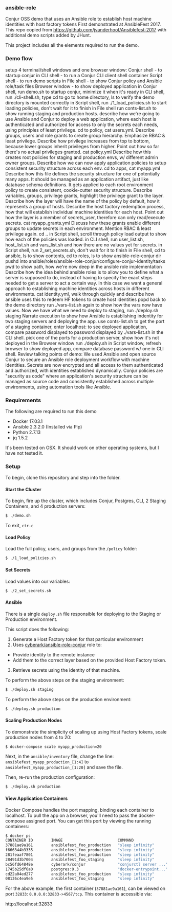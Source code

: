 ### ansible-role

Conjur OSS demo that uses an Ansible role to establish host machine identities with host factory tokens First demonstrated at AnsibleFest 2017. This repo copied from https://github.com/jvanderhoof/Ansiblefest-2017 with additional demo scripts added by JHunt.

This project includes all the elements required to run the demo.

### Demo flow

setup 4 terminal/shell windows and one browser window:
Conjur shell - to startup conjur in
CLI shell - to run a Conjur CLI client shell container
Script shell - to run demo scripts in
File shell - to show Conjur policy and Ansible role/task files
Browser window - to show deployed application
in Conjur shell, run demo.sh to startup conjur, minimize it when it's ready
in CLI shell, run ./cli-shell.sh, type cd to go to home directory, ls to verify the demo directory is mounted correctly
in Script shell, run ./1_load_policies.sh to start loading policies, don't wait for it to finish
in File shell
run conts-list.sh to show running staging and production hosts.
describe how we're going to use Ansible and Conjur to deploy a web application, where each host is authenticated and authorized for access to only the secrets each needs, using principles of least privilege.
cd to policy, cat users.yml.
Describe groups, users and role grants to create group hierarchy.
Emphasize RBAC & least privilege.
Describe how privilege increases from top to bottom, because lower groups inherit privileges from higher.
Point out how so far there's no actual privileges granted.
cat policy.yml
Describe how this creates root policies for staging and production envs, w/ different admin owner groups.
Describe how we can now apply application policies to setup consistent security structure across each env.
cd to apps, cat myapp.yml
Describe how this file defines the security structure for one of potentially many apps.
It should be managed as an application artifact, just like database schema definitions.
It gets applied to each root environment policy to create consistent, cookie-cutter security structure.
Describe variables, groups, privilege grants, highlight the privilege grant to the layer.
Describe how the layer will have the name of the policy by default, how it represents a group of hosts.
Describe the host factory redemption process, how that will establish individual machine identities for each host.
Point out how the layer is a member of secrets_user, therefore can only read/execute secrets.
cat myapp_grants.yml
Discuss how these grants enable different groups to update secrets in each environment. Mention RBAC & least privilege again.
cd ..
in Script shell, scroll through policy load output to show how each of the policies was loaded.
in CLI shell, run user_list.sh, host_list.sh and vars_list.sh and how there are no values yet for secrets.
in Script shell, run 2_set_secrets.sh, don't wait for it to finish
in File shell, cd to ansible, ls to show contents, cd to roles, ls to show ansible-role-conjur dir
pushd into ansible/roles/ansible-role-conjur/configure-conjur-identity/tasks
pwd to show path, how we're now deep in the ansible role implementation
Describe how the idea behind ansible roles is to allow you to define what a server is supposed to do, instead of having to specify the exact steps needed to get a server to act a certain way. In this case we want a general approach to establishing machine identities across hosts in different environments.
cat identity.yml, walk through quickly and describe how ansible uses this to redeem HF tokens to create host identities
popd back to the demo directory
run ./vars-list.sh again to show how the vars now have values.
Now we have what we need to deploy to staging, run ./deploy.sh staging
Narrate execution to show how Ansible is establishing indentity for two staging servers and deploying the app.
use conts-list.sh to get the port of a staging container, enter localhost: to see deployed application, compare password displayed to password displayed by ./vars-list.sh in the CLI shell.
pick one of the ports for a production server, show how it's not deployed in the Browser window
run ./deploy.sh in Script window, refresh browser to show deployed app, compare database password w/ one in CLI shell.
Review talking points of demo:
We used Ansible and open source Conjur to secure an Ansible role deployment workflow with machine identities.
Secrets are now encrypted and all access to them authenticated and authorized, with identities established dynamically.
Conjur policies are "security as code" where an application's security structure can be managed as source code and consistently established across multiple environments, using automation tools like Ansible.

### Requirements
The following are required to run this demo
* Docker 17.03.1
* Ansible 2.3.2.0 (Installed via Pip)
* Python 2.7.13
* jq 1.5.2

It's been tested on OSX. It should work on other operating systems, but I have not tested it.

### Setup

To begin, clone this repository and step into the folder.  

#### Start the Cluster

To begin, fire up the cluster, which includes Conjur, Postgres, CLI, 2 Staging Containers, and 4 production servers:

```sh
$ ./demo.sh
```

To exit, `ctr-c`

#### Load Policy

Load the full policy, users, and groups from the `/policy` folder:

```sh
$ ./1_load_policies.sh
```

#### Set Secrets

Load values into our variables:

```sh
$ ./2_set_secrets.sh
```

#### Ansible

There is a single `deploy.sh` file responsible for deploying to the Staging or Production environment.

This script does the following:

1. Generate a Host Factory token for that particular environment
2. Uses [cyberark/ansible-role-conjur]() role to:
  * Provide identity to the remote instance
  * Add them to the correct layer based on the provided Host Factory token.
3. Retrieve secrets using the identity of that machine.

To perform the above steps on the staging environment:
```sh
$ ./deploy.sh staging
```


To perform the above steps on the production environment:
```sh
$ ./deploy.sh production
```

#### Scaling Production Nodes

To demonstrate the simplicity of scaling up using Host Factory tokens, scale production nodes from 4 to 20:

```sh
$ docker-compose scale myapp_production=20
```

Next, in the `ansible/inventory` file, change the line: `ansiblefest_myapp_production_[1:4]` to `ansiblefest_myapp_production_[1:20]` and save the file.

Then, re-run the production configuration:

```sh
$ ./deploy.sh production
```

#### View Application Containers

Docker Compose handles the port mapping, binding each container to localhost. To pull the app on a browser, you'll need to pass the docker-compose assigned port.  You can get this port by viewing the running containers:

```sh
$ docker ps
CONTAINER ID        IMAGE                        COMMAND                  CREATED             STATUS              PORTS                            NAMES
37881ae9a161        ansiblefest_foo_production   "sleep infinity"         35 minutes ago      Up 35 minutes       0.0.0.0:32833->4567/tcp          ansiblefest_foo_production_4
f666344b3335        ansiblefest_foo_production   "sleep infinity"         35 minutes ago      Up 35 minutes       0.0.0.0:32832->4567/tcp          ansiblefest_foo_production_2
281feaaf7801        ansiblefest_foo_production   "sleep infinity"         35 minutes ago      Up 35 minutes       0.0.0.0:32831->4567/tcp          ansiblefest_foo_production_3
28491d3b7004        ansiblefest_foo_staging      "sleep infinity"         35 minutes ago      Up 35 minutes       0.0.0.0:32830->4567/tcp          ansiblefest_foo_staging_2
bc56fd64848e        cyberark/conjur              "conjurctl server ..."   35 minutes ago      Up 35 minutes       80/tcp, 0.0.0.0:3000->3000/tcp   ansiblefest_conjur_1
1745b25df6a0        postgres:9.3                 "docker-entrypoint..."   35 minutes ago      Up 35 minutes       5432/tcp                         ansiblefest_pg_1
cd22a04ed277        ansiblefest_foo_production   "sleep infinity"         35 minutes ago      Up 35 minutes       0.0.0.0:32829->4567/tcp          ansiblefest_foo_production_1
08136c4ea9e5        ansiblefest_foo_staging      "sleep infinity"         35 minutes ago      Up 35 minutes       0.0.0.0:32828->4567/tcp          ansiblefest_foo_staging_1
```

For the above example, the first container (`37881ae9a161`), can be viewed on port `32833`: `0.0.0.0:32833->4567/tcp`. This container is accessible via:

http://localhost:32833
